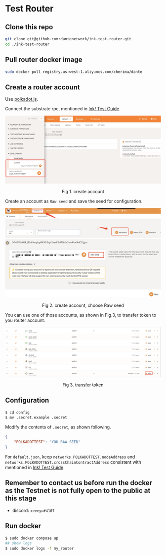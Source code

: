 # Test Router

## Clone this repo
```sh
git clone git@github.com:dantenetwork/ink-test-router.git
cd ./ink-test-router
```

## Pull router docker image

```sh
sudo docker pull registry.us-west-1.aliyuncs.com/cherima/dante
```

## Create a router account

Use [polkadot.js](https://polkadot.js.org/apps/#/explorer).

Connect the substrate rpc, mentioned in [Ink! Test Guide](https://github.com/dantenetwork/protocol-stack-for-ink/blob/feature-sqos/test/README.md#test-environment).

![img](./assets/4.jpg)
<p align="center">Fig 1. create account</p>

Create an account as `Raw seed` and save the seed for configuration.

![img](./assets/1.jpg)
![img](./assets/2.jpg)
<p align="center">Fig 2. create account, choose Raw seed</p>

You can use one of those accounts, as shown in Fig.3, to transfer token to you router account.

![img](./assets/3.jpg)
<p align="center">Fig 3. transfer token</p>


## Configuration

```sh
$ cd config
$ mv .secret.example .secret
```

Modify the contents of `.secret`, as shown following.

```json
{
    "POLKADOTTEST": "YOU RAW SEED"
}
```

For `default.json`, keep `networks.POLKADOTTEST.nodeAddress` and `networks.POLKADOTTEST.crossChainContractAddress` consistent with mentioned in [Ink! Test Guide](https://github.com/dantenetwork/protocol-stack-for-ink/blob/feature-sqos/test/README.md#test-environment).

## Remember to contact us before run the docker as the Testnet is not fully open to the public at this stage  

* discord: `xeeeyu#4107`

## Run docker

```sh
$ sudo docker compose up
## show logs
$ sudo docker logs -f my_router
```

